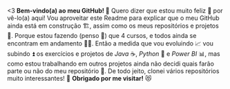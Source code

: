 <3
**Bem-vindo(a) ao meu GitHub! 🤗** Quero dizer que estou muito feliz 🥳 por vê-lo(a) aqui! Vou aproveitar este Readme para explicar que o meu GitHub ainda está em construção 🏗️, assim como os meus repositórios e projetos 📂. Porque estou fazendo (penso 🤔) que 4 cursos, e todos ainda se encontram em andamento 🚶‍♂️. Então a medida que vou evoluindo 📈 vou subindo ⏫ os exercícios e projetos de *Java* ☕, *Python* 🐍 e *Power BI* 📊, mas como estou trabalhando em outros projetos ainda não decidi quais farão parte ou não do meu repositório 🤔. De todo jeito, clonei vários repositórios muito interessantes! 👀
**Obrigado por me visitar!** 😻

